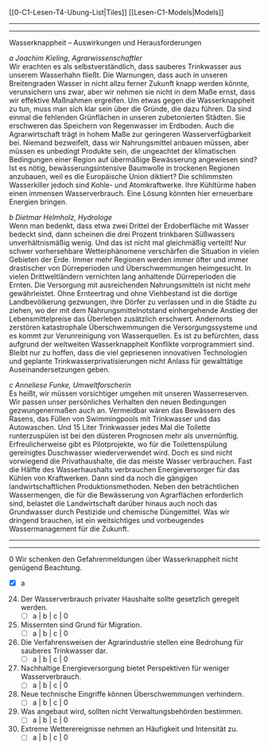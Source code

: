 [[0-C1-Lesen-T4-Ubung-List|Tiles]]
[[Lesen-C1-Models|Models]]

---
---

Wasserknappheit – Auswirkungen und Herausforderungen

*a Joachim Kieling, Agrarwissenschaftler*  
Wir erachten es als selbstverständlich, dass sauberes Trinkwasser aus unserem Wasserhahn fließt. Die Warnungen, dass auch in unseren Breitengraden Wasser in nicht allzu ferner Zukunft knapp werden könnte, verunsichern uns zwar, aber wir nehmen sie nicht in dem Maße ernst, dass wir effektive Maßnahmen ergreifen. Um etwas gegen die Wasserknappheit zu tun, muss man sich klar sein über die Gründe, die dazu führen. Da sind einmal die fehlenden Grünflächen in unseren zubetonierten Städten. Sie erschweren das Speichern von Regenwasser im Erdboden. Auch die Agrarwirtschaft trägt in hohem Maße zur geringeren Wasserverfügbarkeit bei. Niemand bezweifelt, dass wir Nahrungsmittel anbauen müssen, aber müssen es unbedingt Produkte sein, die ungeachtet der klimatischen Bedingungen einer Region auf übermäßige Bewässerung angewiesen sind? Ist es nötig, bewässerungsintensive Baumwolle in trockenen Regionen anzubauen, weil es die Europäische Union diktiert? Die schlimmsten Wasserkiller jedoch sind Kohle- und Atomkraftwerke. Ihre Kühltürme haben einen immensen Wasserverbrauch. Eine Lösung könnten hier erneuerbare Energien bringen.

*b Dietmar Helmholz, Hydrologe*  
Wenn man bedenkt, dass etwa zwei Drittel der Erdoberfläche mit Wasser bedeckt sind, dann scheinen die drei Prozent trinkbaren Süßwassers unverhältnismäßig wenig. Und das ist nicht mal gleichmäßig verteilt! Nur schwer vorhersehbare Wetterphänomene verschärfen die Situation in vielen Gebieten der Erde. Immer mehr Regionen werden immer öfter und immer drastischer von Dürreperioden und Überschwemmungen heimgesucht. In vielen Drittweltländern vernichten lang anhaltende Dürreperioden die Ernten. Die Versorgung mit ausreichenden Nahrungsmitteln ist nicht mehr gewährleistet. Ohne Ernteertrag und ohne Viehbestand ist die dortige Landbevölkerung gezwungen, ihre Dörfer zu verlassen und in die Städte zu ziehen, wo der mit dem Nahrungsmittelnotstand einhergehende Anstieg der Lebensmittelpreise das Überleben zusätzlich erschwert. Andernorts zerstören katastrophale Überschwemmungen die Versorgungssysteme und es kommt zur Verunreinigung von Wasserquellen. Es ist zu befürchten, dass aufgrund der weltweiten Wasserknappheit Konflikte vorprogrammiert sind. Bleibt nur zu hoffen, dass die viel gepriesenen innovativen Technologien und geplante Trinkwasserprivatisierungen nicht Anlass für gewalttätige Auseinandersetzungen geben.

*c Anneliese Funke, Umweltforscherin*  
Es heißt, wir müssen vorsichtiger umgehen mit unseren Wasserreserven. Wir passen unser persönliches Verhalten den neuen Bedingungen gezwungenermaßen auch an. Vermeidbar wären das Bewässern des Rasens, das Füllen von Swimmingpools mit Trinkwasser und das Autowaschen. Und 15 Liter Trinkwasser jedes Mal die Toilette runterzuspülen ist bei den düsteren Prognosen mehr als unvernünftig. Erfreulicherweise gibt es Pilotprojekte, wo für die Toilettenspülung gereinigtes Duschwasser wiederverwendet wird. Doch es sind nicht vorwiegend die Privathaushalte, die das meiste Wasser verbrauchen. Fast die Hälfte des Wasserhaushalts verbrauchen Energieversorger für das Kühlen von Kraftwerken. Dann sind da noch die gängigen landwirtschaftlichen Produktionsmethoden. Neben den beträchtlichen Wassermengen, die für die Bewässerung von Agrarflächen erforderlich sind, belastet die Landwirtschaft darüber hinaus auch noch das Grundwasser durch Pestizide und chemische Düngemittel. Was wir dringend brauchen, ist ein weitsichtiges und vorbeugendes Wassermanagement für die Zukunft.

---
---

0 Wir schenken den Gefahrenmeldungen über Wasserknappheit nicht genügend Beachtung.  
- [x] a  

24. Der Wasserverbrauch privater Haushalte sollte gesetzlich geregelt werden.  
    - [ ] a  |  b  |  c  |  0  

25. Missernten sind Grund für Migration.  
    - [ ] a  |  b  |  c  |  0  

26. Die Verfahrensweisen der Agrarindustrie stellen eine Bedrohung für sauberes Trinkwasser dar.  
    - [ ] a  |  b  |  c  |  0  

27. Nachhaltige Energieversorgung bietet Perspektiven für weniger Wasserverbrauch.  
    - [ ] a  |  b  |  c  |  0  

28. Neue technische Eingriffe können Überschwemmungen verhindern.  
    - [ ] a  |  b  |  c  |  0  

29. Was angebaut wird, sollten nicht Verwaltungsbehörden bestimmen.  
    - [ ] a  |  b  |  c  |  0  

30. Extreme Wetterereignisse nehmen an Häufigkeit und Intensität zu.  
    - [ ] a  |  b  |  c  |  0  